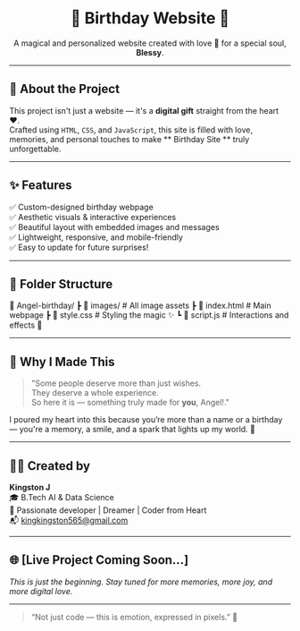 <h1 align="center">🎂  Birthday Website 🎉</h1>

<p align="center">
  A magical and personalized website created with love 💖 for a special soul, <strong>Blessy</strong>.
</p>

---

## 🌟 About the Project

This project isn't just a website — it's a **digital gift** straight from the heart ❤️.  
Crafted using `HTML`, `CSS`, and `JavaScript`, this site is filled with love, memories, and personal touches to make ** Birthday Site ** truly unforgettable.

---

## ✨ Features

✅ Custom-designed birthday webpage  
✅ Aesthetic visuals & interactive experiences  
✅ Beautiful layout with embedded images and messages  
✅ Lightweight, responsive, and mobile-friendly  
✅ Easy to update for future surprises!  

---

## 📁 Folder Structure

📂 Angel-birthday/
┣ 📂 images/ # All image assets
┣ 📄 index.html # Main webpage
┣ 📄 style.css # Styling the magic ✨
┗ 📄 script.js # Interactions and effects 🎇

---

## 💝 Why I Made This

> "Some people deserve more than just wishes.  
> They deserve a whole experience.  
> So here it is — something truly made for **you**, Angel!."

I poured my heart into this because you’re more than a name or a birthday — you're a memory, a smile, and a spark that lights up my world. 🌈

---

## 🧑‍💻 Created by

**Kingston J**  
🎓 B.Tech AI & Data Science  
🚀 Passionate developer | Dreamer | Coder from Heart  
📬 [kingkingston565@gmail.com](mailto:kingkingston565@gmail.com)

---

## 🌐 [Live Project Coming Soon...]  
_This is just the beginning. Stay tuned for more memories, more joy, and more digital love._

---

> “Not just code — this is emotion, expressed in pixels.” 💫
